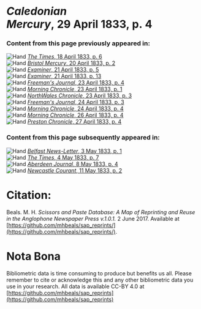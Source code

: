 # *Caledonian Mercury*, 29 April 1833, p. 4  
  
### Content from this page previously appeared in:  
![Hand](http://scissorsandpaste.net/wp-content/uploads/2017/06/smallhandpointer.png) [*The Times*, 18 April 1833, p. 6](https://mhbeals.github.io/sap_html/The-Times/The-Times-18-April-1833-p-6)  
![Hand](http://scissorsandpaste.net/wp-content/uploads/2017/06/smallhandpointer.png) [*Bristol Mercury*, 20 April 1833, p. 2](https://mhbeals.github.io/sap_html/Bristol-Mercury/Bristol-Mercury-20-April-1833-p-2)  
![Hand](http://scissorsandpaste.net/wp-content/uploads/2017/06/smallhandpointer.png) [*Examiner*, 21 April 1833, p. 5](https://mhbeals.github.io/sap_html/Examiner/Examiner-21-April-1833-p-5)  
![Hand](http://scissorsandpaste.net/wp-content/uploads/2017/06/smallhandpointer.png) [*Examiner*, 21 April 1833, p. 13](https://mhbeals.github.io/sap_html/Examiner/Examiner-21-April-1833-p-13)  
![Hand](http://scissorsandpaste.net/wp-content/uploads/2017/06/smallhandpointer.png) [*Freeman's Journal*, 23 April 1833, p. 4](https://mhbeals.github.io/sap_html/Freeman's-Journal/Freeman's-Journal-23-April-1833-p-4)  
![Hand](http://scissorsandpaste.net/wp-content/uploads/2017/06/smallhandpointer.png) [*Morning Chronicle*, 23 April 1833, p. 1](https://mhbeals.github.io/sap_html/Morning-Chronicle/Morning-Chronicle-23-April-1833-p-1)  
![Hand](http://scissorsandpaste.net/wp-content/uploads/2017/06/smallhandpointer.png) [*NorthWales Chronicle*, 23 April 1833, p. 3](https://mhbeals.github.io/sap_html/NorthWales-Chronicle/NorthWales-Chronicle-23-April-1833-p-3)  
![Hand](http://scissorsandpaste.net/wp-content/uploads/2017/06/smallhandpointer.png) [*Freeman's Journal*, 24 April 1833, p. 3](https://mhbeals.github.io/sap_html/Freeman's-Journal/Freeman's-Journal-24-April-1833-p-3)  
![Hand](http://scissorsandpaste.net/wp-content/uploads/2017/06/smallhandpointer.png) [*Morning Chronicle*, 24 April 1833, p. 4](https://mhbeals.github.io/sap_html/Morning-Chronicle/Morning-Chronicle-24-April-1833-p-4)  
![Hand](http://scissorsandpaste.net/wp-content/uploads/2017/06/smallhandpointer.png) [*Morning Chronicle*, 26 April 1833, p. 4](https://mhbeals.github.io/sap_html/Morning-Chronicle/Morning-Chronicle-26-April-1833-p-4)  
![Hand](http://scissorsandpaste.net/wp-content/uploads/2017/06/smallhandpointer.png) [*Preston Chronicle*, 27 April 1833, p. 4](https://mhbeals.github.io/sap_html/Preston-Chronicle/Preston-Chronicle-27-April-1833-p-4)  
  
### Content from this page subsequently appeared in:  
![Hand](http://scissorsandpaste.net/wp-content/uploads/2017/06/smallhandpointer.png) [*Belfast News-Letter*, 3 May 1833, p. 1](https://mhbeals.github.io/sap_html/Belfast-News-Letter/Belfast-News-Letter-3-May-1833-p-1)  
![Hand](http://scissorsandpaste.net/wp-content/uploads/2017/06/smallhandpointer.png) [*The Times*, 4 May 1833, p. 7](https://mhbeals.github.io/sap_html/The-Times/The-Times-4-May-1833-p-7)  
![Hand](http://scissorsandpaste.net/wp-content/uploads/2017/06/smallhandpointer.png) [*Aberdeen Journal*, 8 May 1833, p. 4](https://mhbeals.github.io/sap_html/Aberdeen-Journal/Aberdeen-Journal-8-May-1833-p-4)  
![Hand](http://scissorsandpaste.net/wp-content/uploads/2017/06/smallhandpointer.png) [*Newcastle Courant*, 11 May 1833, p. 2](https://mhbeals.github.io/sap_html/Newcastle-Courant/Newcastle-Courant-11-May-1833-p-2)  


# Citation: 

Beals. M. H. *Scissors and Paste Database: A Map of Reprinting and Reuse in the Anglophone Newspaper Press v.1.0.1.* 2 June 2017. Available at [https://github.com/mhbeals/sap_reprints/](https://github.com/mhbeals/sap_reprints/). 

# Nota Bona

Bibliometric data is time consuming to produce but benefits us all. Please remember to cite or acknowledge this and any other bibliometric data you use in your research. All data is available CC-BY 4.0 at [https://github.com/mhbeals/sap_reprints](https://github.com/mhbeals/sap_reprints)
